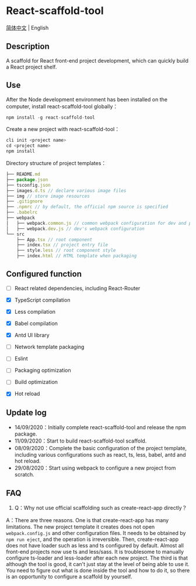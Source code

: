 # React-scaffold-tool

[简体中文](https://github.com/DangoSky/react-scaffold-tool/blob/master/README.md) | English

## Description

A scaffold for React front-end project development, which can quickly build a React project shelf.

## Use

After the Node development environment has been installed on the computer, install react-scaffold-tool globally：

```js
npm install -g react-scaffold-tool
```

Create a new project with react-scaffold-tool：

```js
cli init <project name>
cd <project name>
npm install
```

Directory structure of project templates：

```js
├── README.md
├── package.json
├── tsconfig.json
├── images.d.ts // declare various image files
├── img // store image resources
├── .gitignore
├── .npmrc // by default, the official npm source is specified
├── .babelrc
├── webpack
│   ├── webpack.common.js // common webpack configuration for dev and prod
│   ├── webpack.dev.js // dev's webpack configuration
└── src
    ├── App.tsx // root component
    ├── index.tsx // project entry file
    ├── style.less // root component style
    ├── index.html // HTML template when packaging
```

## Configured function

- [ ] React related dependencies, including React-Router
- [x] TypeScript compilation
- [x] Less compilation
- [x] Babel compilation
- [x] Antd UI library
- [ ] Network template packaging
- [ ] Eslint
- [ ] Packaging optimization
- [ ] Build optimization
- [x] Hot reload


## Update log

- 14/09/2020：Initially complete react-scaffold-tool and release the npm package.
- 11/09/2020：Start to build react-scaffold-tool scaffold.
- 08/09/2020：Complete the basic configuration of the project template, including various configurations such as react, ts, less, babel, antd and hot reload.
- 29/08/2020：Start using webpack to configure a new project from scratch.


## FAQ

1. Q：Why not use official scaffolding such as create-react-app directly？

A：There are three reasons. One is that create-react-app has many limitations. The new project template it creates does not open `webpack.config.js` and other configuration files. It needs to be obtained by `npm run eject`, and the operation is irreversible. Then, create-react-app does not have loader such as less and ts configured by default. Almost all front-end projects now use ts and less/sass. It is troublesome to manually configure ts-loader and less-loader after each new project. The third is that although the tool is good, it can't just stay at the level of being able to use it. You need to figure out what is done inside the tool and how to do it, so there is an opportunity to configure a scaffold by yourself.
